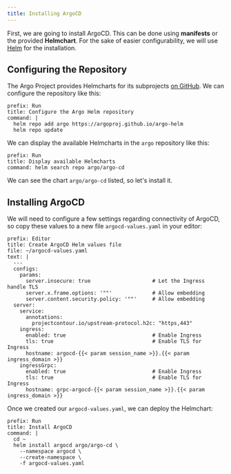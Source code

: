 ```yaml
---
title: Installing ArgoCD
---
```


First, we are going to install ArgoCD. This can be done using **manifests**
or the provided **Helmchart**. For the sake of easier configurability,
we will use [Helm](https://helm.sh) for the installation.

## Configuring the Repository

The Argo Project provides Helmcharts for its subprojects [on GitHub](https://github.com/argoproj/argo-helm).
We can configure the repository like this:

```terminal:execute
prefix: Run
title: Configure the Argo Helm repository
command: |
  helm repo add argo https://argoproj.github.io/argo-helm
  helm repo update
```

We can display the available Helmcharts in the `argo` repository like this:

```terminal:execute
prefix: Run
title: Display available Helmcharts
command: helm search repo argo/argo-cd
```

We can see the chart `argo/argo-cd` listed, so let's install it.

## Installing ArgoCD

We will need to configure a few settings regarding connectivity of ArgoCD, so
copy these values to a new file `argocd-values.yaml` in your editor:

```editor:append-lines-to-file
prefix: Editor
title: Create ArgoCD Helm values file
file: ~/argocd-values.yaml
text: |
  ---
  configs:
    params:
      server.insecure: true                    # Let the Ingress handle TLS
      server.x.frame.options: '""'             # Allow embedding
      server.content.security.policy: '""'     # Allow embedding
  server:
    service:
      annotations:
        projectcontour.io/upstream-protocol.h2c: "https,443"
    ingress:
      enabled: true                            # Enable Ingress
      tls: true                                # Enable TLS for Ingress
      hostname: argocd-{{< param session_name >}}.{{< param ingress_domain >}}
    ingressGrpc:
      enabled: true                            # Enable Ingress
      tls: true                                # Enable TLS for Ingress
      hostname: grpc-argocd-{{< param session_name >}}.{{< param ingress_domain >}}
```

Once we created our `argocd-values.yaml`, we can deploy the Helmchart:

```terminal:execute
prefix: Run
title: Install ArgoCD
command: |
  cd ~
  helm install argocd argo/argo-cd \
    --namespace argocd \
    --create-namespace \
    -f argocd-values.yaml
```
